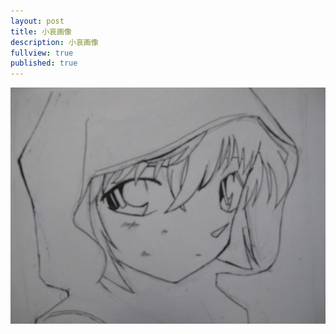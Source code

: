 ```yaml
---
layout: post
title: 小哀画像
description: 小哀画像
fullview: true
published: true
---
```



![小哀画像](/images/sketches/yijie/2014/2.jpg)
